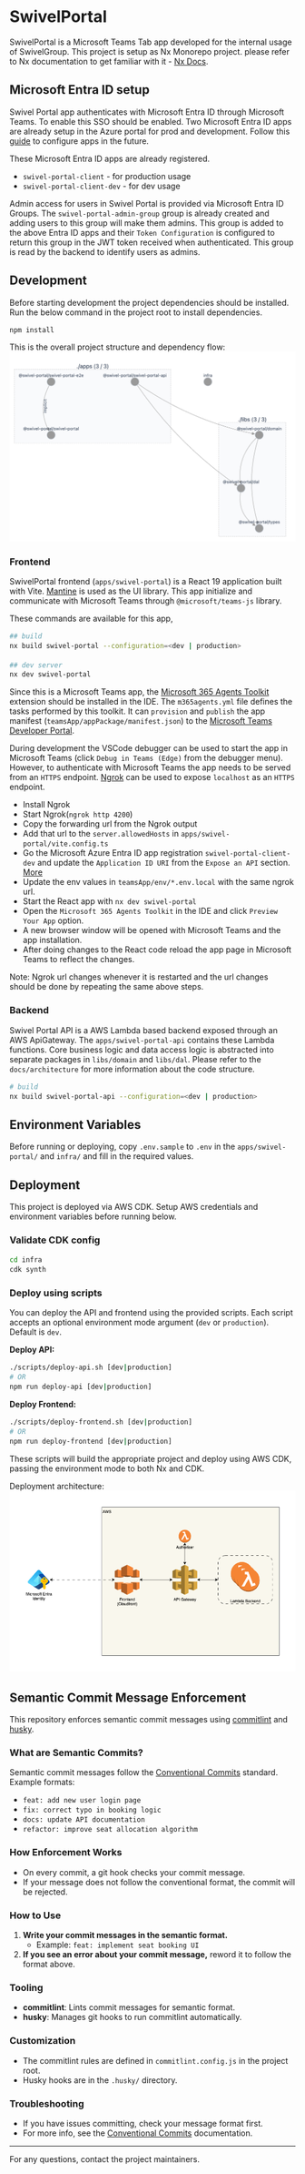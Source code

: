 # SwivelPortal

SwivelPortal is a Microsoft Teams Tab app developed for the internal usage of SwivelGroup. This project is setup as Nx Monorepo project. please refer to Nx documentation to get familiar with it - [Nx Docs](https://nx.dev/).

## Microsoft Entra ID setup

Swivel Portal app authenticates with Microsoft Entra ID through Microsoft Teams. To enable this SSO should be enabled. Two Microsoft Entra ID apps are already setup in the Azure portal for prod and development. Follow this [guide](https://learn.microsoft.com/en-us/microsoftteams/platform/tabs/how-to/authentication/tab-sso-overview) to configure apps in the future.

These Microsoft Entra ID apps are already registered.

- `swivel-portal-client` - for production usage
- `swivel-portal-client-dev` - for dev usage

Admin access for users in Swivel Portal is provided via Microsoft Entra ID Groups. The `swivel-portal-admin-group` group is already created and adding users to this group will make them admins. This group is added to the above Entra ID apps and their `Token Configuration` is configured to return this group in the JWT token received when authenticated. This group is read by the backend to identify users as admins.

## Development

Before starting development the project dependencies should be installed. Run the below command in the project root to install dependencies.

```sh
npm install
```

This is the overall project structure and dependency flow:
![alt text](assets/project-graph.png)

### Frontend

SwivelPortal frontend (`apps/swivel-portal`) is a React 19 application built with Vite. [Mantine](https://mantine.dev/) is used as the UI library. This app initialize and communicate with Microsoft Teams through `@microsoft/teams-js` library.

These commands are available for this app,

```sh
## build
nx build swivel-portal --configuration=<dev | production>

## dev server
nx dev swivel-portal
```

Since this is a Microsoft Teams app, the [Microsoft 365 Agents Toolkit](https://learn.microsoft.com/en-us/microsoftteams/platform/toolkit/install-agents-toolkit?tabs=vscode) extension should be installed in the IDE. The `m365agents.yml` file defines the tasks performed by this toolkit. It can `provision` and `publish` the app manifest (`teamsApp/appPackage/manifest.json`) to the [Microsoft Teams Developer Portal](https://dev.teams.microsoft.com/).

During development the VSCode debugger can be used to start the app in Microsoft Teams (click `Debug in Teams (Edge)` from the debugger menu). However, to authenticate with Microsoft Teams the app needs to be served from an `HTTPS` endpoint. [Ngrok](https://ngrok.com/) can be used to expose `localhost` as an `HTTPS` endpoint.

- Install Ngrok
- Start Ngrok(`ngrok http 4200`)
- Copy the forwarding url from the Ngrok output
- Add that url to the `server.allowedHosts` in `apps/swivel-portal/vite.config.ts`
- Go the Microsoft Azure Entra ID app registration `swivel-portal-client-dev` and update the `Application ID URI` from the `Expose an API` section. [More](https://learn.microsoft.com/en-us/microsoftteams/platform/tabs/how-to/authentication/tab-sso-register-aad)
- Update the env values in `teamsApp/env/*.env.local` with the same ngrok url.
- Start the React app with `nx dev swivel-portal`
- Open the `Microsoft 365 Agents Toolkit` in the IDE and click `Preview Your App` option.
- A new browser window will be opened with Microsoft Teams and the app installation.
- After doing changes to the React code reload the app page in Microsoft Teams to reflect the changes.

Note: Ngrok url changes whenever it is restarted and the url changes should be done by repeating the same above steps.

### Backend

Swivel Portal API is a AWS Lambda based backend exposed through an AWS ApiGateway. The `apps/swivel-portal-api` contains these Lambda functions. Core business logic and data access logic is abstracted into separate packages in `libs/domain` and `libs/dal`. Please refer to the `docs/architecture` for more information about the code structure.

```sh
# build
nx build swivel-portal-api --configuration=<dev | production>

```

## Environment Variables

Before running or deploying, copy `.env.sample` to `.env` in the `apps/swivel-portal/` and `infra/` and fill in the required values.

## Deployment

This project is deployed via AWS CDK. Setup AWS credentials and environment variables before running below.

### Validate CDK config

```sh
cd infra
cdk synth
```

### Deploy using scripts

You can deploy the API and frontend using the provided scripts. Each script accepts an optional environment mode argument (`dev` or `production`). Default is `dev`.

**Deploy API:**

```sh
./scripts/deploy-api.sh [dev|production]
# OR
npm run deploy-api [dev|production]
```

**Deploy Frontend:**

```sh
./scripts/deploy-frontend.sh [dev|production]
# OR
npm run deploy-frontend [dev|production]
```

These scripts will build the appropriate project and deploy using AWS CDK, passing the environment mode to both Nx and CDK.

Deployment architecture:
![alt text](assets/deployment-diagram.png)

## Semantic Commit Message Enforcement

This repository enforces semantic commit messages using [commitlint](https://commitlint.js.org/) and [husky](https://typicode.github.io/husky/).

### What are Semantic Commits?

Semantic commit messages follow the [Conventional Commits](https://www.conventionalcommits.org/en/v1.0.0/) standard. Example formats:

- `feat: add new user login page`
- `fix: correct typo in booking logic`
- `docs: update API documentation`
- `refactor: improve seat allocation algorithm`

### How Enforcement Works

- On every commit, a git hook checks your commit message.
- If your message does not follow the conventional format, the commit will be rejected.

### How to Use

1. **Write your commit messages in the semantic format.**
   - Example: `feat: implement seat booking UI`
2. **If you see an error about your commit message,** reword it to follow the format above.

### Tooling

- **commitlint**: Lints commit messages for semantic format.
- **husky**: Manages git hooks to run commitlint automatically.

### Customization

- The commitlint rules are defined in `commitlint.config.js` in the project root.
- Husky hooks are in the `.husky/` directory.

### Troubleshooting

- If you have issues committing, check your message format first.
- For more info, see the [Conventional Commits](https://www.conventionalcommits.org/en/v1.0.0/) documentation.

---

For any questions, contact the project maintainers.
